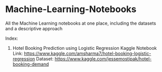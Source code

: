 # Machine-Learning-Notebooks
All the Machine Learning notebooks at one place, including the datasets and a descriptive approach

Index:
1. Hotel Booking Prediction using Logistic Regression
Kaggle Notebook Link: https://www.kaggle.com/amsharma7/hotel-booking-logistic-regression
Dataset: https://www.kaggle.com/jessemostipak/hotel-booking-demand
